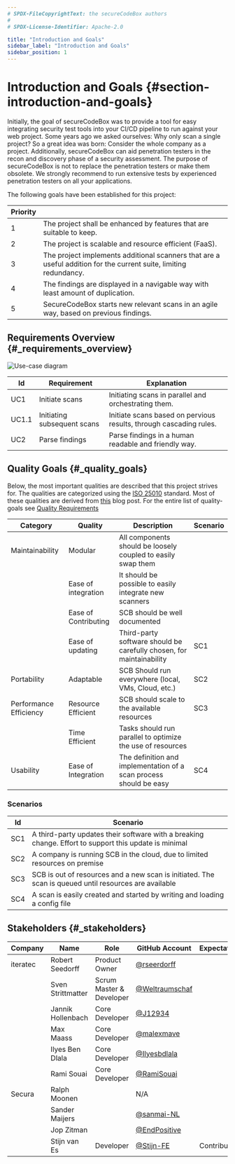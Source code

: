 ```yaml
---
# SPDX-FileCopyrightText: the secureCodeBox authors
#
# SPDX-License-Identifier: Apache-2.0

title: "Introduction and Goals"
sidebar_label: "Introduction and Goals"
sidebar_position: 1
---
```

# Introduction and Goals {#section-introduction-and-goals}

Initially, the goal of secureCodeBox was to provide a tool for easy integrating security test tools into your CI/CD pipeline to run against your web project. Some years ago we asked ourselves: Why only scan a single project? So a great idea was born: Consider the whole company as a project. Additionally, secureCodeBox can aid penetration testers in the recon and discovery phase of a security assessment. The purpose of secureCodeBox is not to replace the penetration testers or make them obsolete. We strongly recommend to run extensive tests by experienced penetration testers on all your applications.

The following goals have been established for this project:

| **Priority** |                                                                                                                   |
|--------------|-------------------------------------------------------------------------------------------------------------------|
| 1            | The project shall be enhanced by features that are suitable to keep.                                              |
| 2            | The project is scalable and resource efficient (FaaS).                                                            |
| 3            | The project implements additional scanners that are a useful addition for the current suite, limiting redundancy. |
| 4            | The findings are displayed in a navigable way with least amount of duplication.                                   |
| 5            | SecureCodeBox starts new relevant scans in an agile way, based on previous findings.                              |

## Requirements Overview {#_requirements_overview}

![Use-case diagram](/img/docs/architecture/UseCaseDiagramSCB.png)

| **Id** | **Requirement**             | **Explanation**                                                    |
|--------|-----------------------------|--------------------------------------------------------------------|
| UC1    | Initiate scans              | Initiating scans in parallel and orchestrating them.               |
| UC1.1  | Initiating subsequent scans | Initiate scans based on pervious results, through cascading rules. |
| UC2    | Parse findings              | Parse findings in a human readable and friendly way.               |

## Quality Goals {#_quality_goals}

Below, the most important qualities are described that this project strives for. The qualities are categorized using the [ISO 25010](https://iso25000.com/index.php/en/iso-25000-standards/iso-25010) standard. Most of these qualities are derived from [this](https://docs.securecodebox.io/blog/2021/07/20/the-architecture-of-securecodebox-v2) blog post. For the entire list of quality-goals see [Quality Requirements](./functional/quality-requirements)

| **Category**           | **Quality**          | **Description**                                                      | **Scenario** |
|------------------------|----------------------|----------------------------------------------------------------------|--------------|
| Maintainability        | Modular              | All components should be loosely coupled to easily swap them         |              |
|                        | Ease of integration  | It should be possible to easily integrate new scanners               |              |
|                        | Ease of Contributing | SCB should be well documented                                        |              |
|                        | Ease of updating     | Third-party software should be carefully chosen, for maintainability | SC1          |
| Portability            | Adaptable            | SCB Should run everywhere (local, VMs, Cloud, etc.)                  | SC2          |
| Performance Efficiency | Resource Efficient   | SCB should scale to the available resources                          | SC3          |
|                        | Time Efficient       | Tasks should run parallel to optimize the use of resources           |              |
| Usability              | Ease of Integration  | The definition and implementation of a scan process should be easy   | SC4          |

### Scenarios

| **Id** | **Scenario**                                                                                          |
|--------|-------------------------------------------------------------------------------------------------------|
| SC1    | A third-party updates their software with a breaking change. Effort to support this update is minimal |
| SC2    | A company is running SCB in the cloud, due to limited resources on premise                            |
| SC3    | SCB is out of resources and a new scan is initiated. The scan is queued until resources are available |
| SC4    | A scan is easily created and started by writing and loading a config file                             |

## Stakeholders {#_stakeholders}

| **Company** | **Name**          | **Role**                 | **GitHub Account**                                 | **Expectations** |
|-------------|-------------------|--------------------------|----------------------------------------------------|------------------|
| iteratec    | Robert Seedorff   | Product Owner            | [@rseerdorff](https://github.com/rseedorff)        |                  |
|             | Sven Strittmatter | Scrum Master & Developer | [@Weltraumschaf](https://github.com/Weltraumschaf) |                  |
|             | Jannik Hollenbach | Core Developer           | [@J12934](https://github.com/J12934)               |                  |
|             | Max Maass         | Core Developer           | [@malexmave](https://github.com/malexmave)         |                  |
|             | Ilyes Ben Dlala   | Core Developer           | [@Ilyesbdlala](https://github.com/Ilyesbdlala)     |                  |
|             | Rami Souai        | Core Developer           | [@RamiSouai](https://github.com/RamiSouai)         |                  |
| Secura      | Ralph Moonen      |                          | N/A                                                |                  |
|             | Sander Maijers    |                          | [@sanmai-NL](https://github.com/sanmai-NL)         |                  |
|             | Jop Zitman        |                          | [@EndPositive](https://github.com/EndPositive)     |                  |
|             | Stijn van Es      | Developer                | [@Stijn-FE](https://github.com/Stijn-FE)           | Contributes      |
